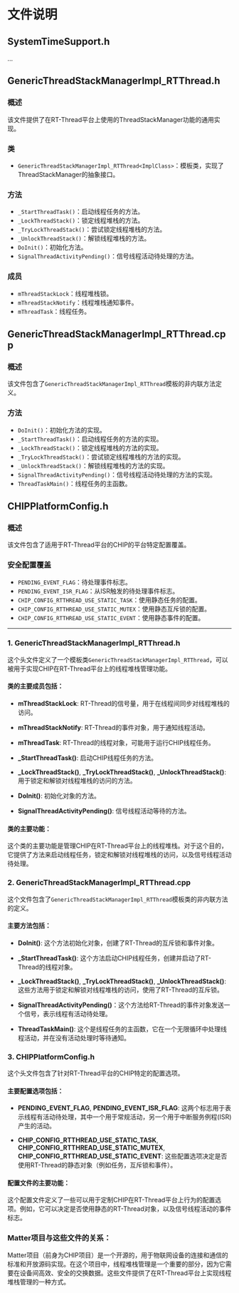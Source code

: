 # 文件说明

## SystemTimeSupport.h

...

## GenericThreadStackManagerImpl_RTThread.h

### 概述

该文件提供了在RT-Thread平台上使用的ThreadStackManager功能的通用实现。

### 类

- `GenericThreadStackManagerImpl_RTThread<ImplClass>`：模板类，实现了ThreadStackManager的抽象接口。

### 方法

- `_StartThreadTask()`：启动线程任务的方法。
- `_LockThreadStack()`：锁定线程堆栈的方法。
- `_TryLockThreadStack()`：尝试锁定线程堆栈的方法。
- `_UnlockThreadStack()`：解锁线程堆栈的方法。
- `DoInit()`：初始化方法。
- `SignalThreadActivityPending()`：信号线程活动待处理的方法。

### 成员

- `mThreadStackLock`：线程堆栈锁。
- `mThreadStackNotify`：线程堆栈通知事件。
- `mThreadTask`：线程任务。

## GenericThreadStackManagerImpl_RTThread.cpp

### 概述

该文件包含了`GenericThreadStackManagerImpl_RTThread`模板的非内联方法定义。

### 方法

- `DoInit()`：初始化方法的实现。
- `_StartThreadTask()`：启动线程任务的方法的实现。
- `_LockThreadStack()`：锁定线程堆栈的方法的实现。
- `_TryLockThreadStack()`：尝试锁定线程堆栈的方法的实现。
- `_UnlockThreadStack()`：解锁线程堆栈的方法的实现。
- `SignalThreadActivityPending()`：信号线程活动待处理的方法的实现。
- `ThreadTaskMain()`：线程任务的主函数。

## CHIPPlatformConfig.h

### 概述

该文件包含了适用于RT-Thread平台的CHIP的平台特定配置覆盖。

### 安全配置覆盖

- `PENDING_EVENT_FLAG`：待处理事件标志。
- `PENDING_EVENT_ISR_FLAG`：从ISR触发的待处理事件标志。
- `CHIP_CONFIG_RTTHREAD_USE_STATIC_TASK`：使用静态任务的配置。
- `CHIP_CONFIG_RTTHREAD_USE_STATIC_MUTEX`：使用静态互斥锁的配置。
- `CHIP_CONFIG_RTTHREAD_USE_STATIC_EVENT`：使用静态事件的配置。



---



### 1. GenericThreadStackManagerImpl_RTThread.h

这个头文件定义了一个模板类`GenericThreadStackManagerImpl_RTThread`，可以被用于实现CHIP在RT-Thread平台上的线程堆栈管理功能。

#### 类的主要成员包括：

- **mThreadStackLock**: RT-Thread的信号量，用于在线程间同步对线程堆栈的访问。

- **mThreadStackNotify**: RT-Thread的事件对象，用于通知线程活动。

- **mThreadTask**: RT-Thread的线程对象，可能用于运行CHIP线程任务。

- **\_StartThreadTask()**: 启动CHIP线程任务的方法。

- **\_LockThreadStack()**, **\_TryLockThreadStack()**, **\_UnlockThreadStack()**: 用于锁定和解锁对线程堆栈的访问的方法。

- **DoInit()**: 初始化对象的方法。

- **SignalThreadActivityPending()**: 信号线程活动等待的方法。

#### 类的主要功能：

这个类的主要功能是管理CHIP在RT-Thread平台上的线程堆栈。对于这个目的，它提供了方法来启动线程任务，锁定和解锁对线程堆栈的访问，以及信号线程活动待处理。

### 2. GenericThreadStackManagerImpl_RTThread.cpp

这个文件包含了`GenericThreadStackManagerImpl_RTThread`模板类的非内联方法的定义。

#### 主要方法包括：

- **DoInit()**: 这个方法初始化对象，创建了RT-Thread的互斥锁和事件对象。

- **\_StartThreadTask()**: 这个方法启动CHIP线程任务，创建并启动了RT-Thread的线程对象。

- **\_LockThreadStack()**, **\_TryLockThreadStack()**, **\_UnlockThreadStack()**: 这些方法用于锁定和解锁对线程堆栈的访问，使用了RT-Thread的互斥锁。

- **SignalThreadActivityPending()**：这个方法给RT-Thread的事件对象发送一个信号，表示线程有活动待处理。

- **ThreadTaskMain()**: 这个是线程任务的主函数，它在一个无限循环中处理线程活动，并在没有活动处理时等待通知。

### 3. CHIPPlatformConfig.h

这个头文件包含了针对RT-Thread平台的CHIP特定的配置选项。

#### 主要配置选项包括：

- **PENDING_EVENT_FLAG**, **PENDING_EVENT_ISR_FLAG**: 这两个标志用于表示线程有活动待处理，其中一个用于常规活动，另一个用于中断服务例程(ISR)产生的活动。

- **CHIP_CONFIG_RTTHREAD_USE_STATIC_TASK**, **CHIP_CONFIG_RTTHREAD_USE_STATIC_MUTEX**, **CHIP_CONFIG_RTTHREAD_USE_STATIC_EVENT**: 这些配置选项决定是否使用RT-Thread的静态对象（例如任务，互斥锁和事件）。

#### 配置文件的主要功能：

这个配置文件定义了一些可以用于定制CHIP在RT-Thread平台上行为的配置选项。例如，它可以决定是否使用静态的RT-Thread对象，以及信号线程活动的事件标志。

### Matter项目与这些文件的关系：

Matter项目（前身为CHIP项目）是一个开源的，用于物联网设备的连接和通信的标准和开放源码实现。在这个项目中，线程堆栈管理是一个重要的部分，因为它需要在设备间高效、安全的交换数据。这些文件提供了在RT-Thread平台上实现线程堆栈管理的一种方式。
